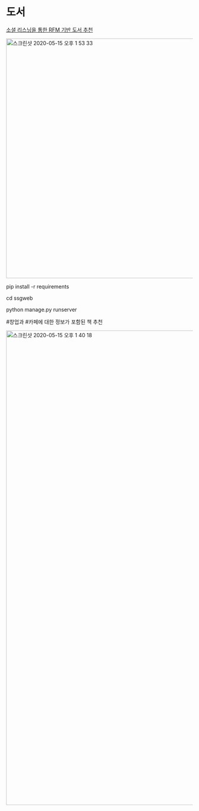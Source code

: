 # 도서 


[소셜 리스닝을 통한 RFM 기반 도서 추천](https://www.dbpia.co.kr/journal/articleDetail?nodeId=NODE07322803&language=ko_KR/)



<div>

<img width="646" alt="스크린샷 2020-05-15 오후 1 53 33" src="https://user-images.githubusercontent.com/39682914/82012670-869d7580-96b3-11ea-94b6-e1518f515f1e.png">

 </div>
 
 
 
pip install -r requirements

cd ssgweb

python manage.py runserver


 
#창업과 #카페에 대한 정보가 포함된 책 추천
<div>
<img width="1279" alt="스크린샷 2020-05-15 오후 1 40 18" src="https://user-images.githubusercontent.com/39682914/82012020-a895f880-96b1-11ea-82e7-0121e0e38457.png">
 </div>
 
